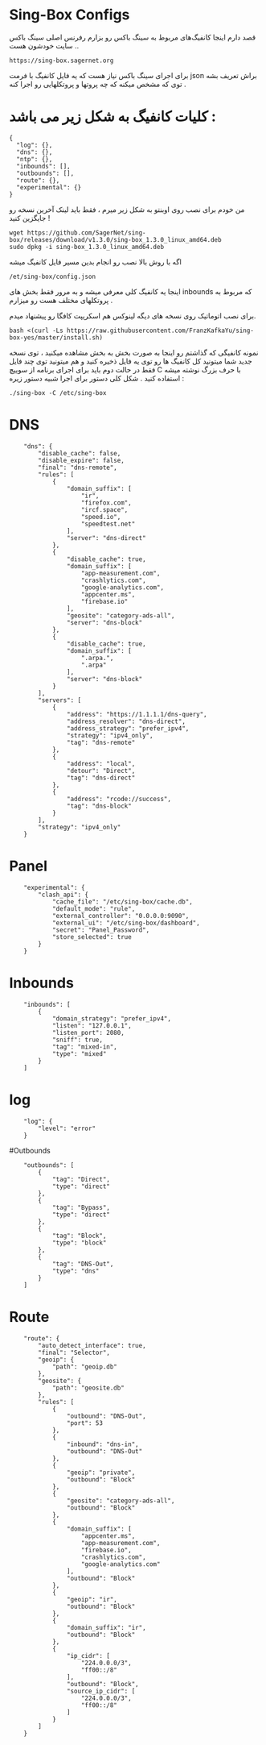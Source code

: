 # Sing-Box Configs

قصد دارم اینجا کانفیگ‌های مربوط به سینگ باکس رو بزارم رفرنس اصلی سینگ باکس سایت خودشون هست ..
```
https://sing-box.sagernet.org
```




برای اجرای سینگ باکس نیاز هست که یه فایل کانفیگ با فرمت json براش تعریف بشه توی که مشخص میکنه که چه پروتها و پروتکلهایی رو اجرا کنه .

# کلیات کانفیگ به شکل زیر می باشد :
```
{
  "log": {},
  "dns": {},
  "ntp": {},
  "inbounds": [],
  "outbounds": [],
  "route": {},
  "experimental": {}
}
```

من خودم برای نصب روی اوبنتو به شکل زیر میرم ، فقط باید لینک آخرین نسخه رو جایگزین کنید !

```
wget https://github.com/SagerNet/sing-box/releases/download/v1.3.0/sing-box_1.3.0_linux_amd64.deb
sudo dpkg -i sing-box_1.3.0_linux_amd64.deb
```

اگه با روش بالا نصب رو انجام بدین مسیر فایل کانفیگ میشه 
```
/et/sing-box/config.json
```

اینجا یه کانفیگ کلی معرفی میشه و به مرور فقط بخش های inbounds که مربوط به پروتکلهای مختلف هست رو میزارم .

برای نصب اتوماتیک روی نسخه های دیگه لینوکس هم اسکریپت کافگا رو پیشنهاد میدم.
```
bash <(curl -Ls https://raw.githubusercontent.com/FranzKafkaYu/sing-box-yes/master/install.sh)
```


نمونه کانفیگی که گذاشتم رو اینجا به صورت بخش به بخش مشاهده میکنید ، توی نسخه جدید شما میتونید کل کانفیگ ها رو توی یه فایل ذخیره کنید و هم میتونید توی چند فایل فقط در حالت دوم باید برای اجرای برنامه از سوییچ C با حرف بزرگ نوشته میشه استفاده کنید .
شکل کلی دستور برای اجرا شبیه دستور زیره :
```
./sing-box -C /etc/sing-box
```

# DNS
```
    "dns": {
        "disable_cache": false,
        "disable_expire": false,
        "final": "dns-remote",
        "rules": [
            {
                "domain_suffix": [
                    "ir",
                    "firefox.com",
                    "ircf.space",
                    "speed.io",
                    "speedtest.net"
                ],
                "server": "dns-direct"
            },
            {
                "disable_cache": true,
                "domain_suffix": [
                    "app-measurement.com",
                    "crashlytics.com",
                    "google-analytics.com",
                    "appcenter.ms",
                    "firebase.io"
                ],
                "geosite": "category-ads-all",
                "server": "dns-block"
            },
            {
                "disable_cache": true,
                "domain_suffix": [
                    ".arpa.",
                    ".arpa"
                ],
                "server": "dns-block"
            }
        ],
        "servers": [
            {
                "address": "https://1.1.1.1/dns-query",
                "address_resolver": "dns-direct",
                "address_strategy": "prefer_ipv4",
                "strategy": "ipv4_only",
                "tag": "dns-remote"
            },
            {
                "address": "local",
                "detour": "Direct",
                "tag": "dns-direct"
            },
            {
                "address": "rcode://success",
                "tag": "dns-block"
            }
        ],
        "strategy": "ipv4_only"
    }
```
# Panel
```
    "experimental": {
        "clash_api": {
            "cache_file": "/etc/sing-box/cache.db",
            "default_mode": "rule",
            "external_controller": "0.0.0.0:9090",
            "external_ui": "/etc/sing-box/dashboard",
            "secret": "Panel_Password",
            "store_selected": true
        }
    }
```
# Inbounds
```
    "inbounds": [
        {
            "domain_strategy": "prefer_ipv4",
            "listen": "127.0.0.1",
            "listen_port": 2080,
            "sniff": true,
            "tag": "mixed-in",
            "type": "mixed"
        }
    ]
```
# log
```
    "log": {
        "level": "error"
    }
```
#Outbounds
```
    "outbounds": [
        {
            "tag": "Direct",
            "type": "direct"
        },
        {
            "tag": "Bypass",
            "type": "direct"
        },
        {
            "tag": "Block",
            "type": "block"
        },
        {
            "tag": "DNS-Out",
            "type": "dns"
        }
    ]
```
# Route
```
    "route": {
        "auto_detect_interface": true,
        "final": "Selector",
        "geoip": {
            "path": "geoip.db"
        },
        "geosite": {
            "path": "geosite.db"
        },
        "rules": [
            {
                "outbound": "DNS-Out",
                "port": 53
            },
            {
                "inbound": "dns-in",
                "outbound": "DNS-Out"
            },
            {
                "geoip": "private",
                "outbound": "Block"
            },
            {
                "geosite": "category-ads-all",
                "outbound": "Block"
            },
            {
                "domain_suffix": [
                    "appcenter.ms",
                    "app-measurement.com",
                    "firebase.io",
                    "crashlytics.com",
                    "google-analytics.com"
                ],
                "outbound": "Block"
            },
            {
                "geoip": "ir",
                "outbound": "Block"
            },
            {
                "domain_suffix": "ir",
                "outbound": "Block"
            },
            {
                "ip_cidr": [
                    "224.0.0.0/3",
                    "ff00::/8"
                ],
                "outbound": "Block",
                "source_ip_cidr": [
                    "224.0.0.0/3",
                    "ff00::/8"
                ]
            }
        ]
    }
```

